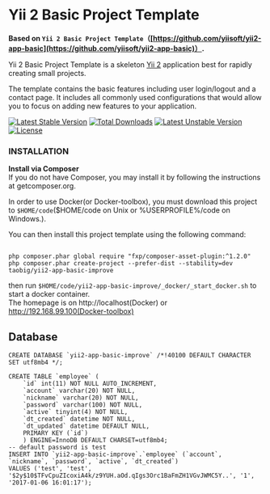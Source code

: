 Yii 2 Basic Project Template
============================

**Based on `Yii 2 Basic Project Template`（[https://github.com/yiisoft/yii2-app-basic](https://github.com/yiisoft/yii2-app-basic)）.**

Yii 2 Basic Project Template is a skeleton [Yii 2](http://www.yiiframework.com/) application best for
rapidly creating small projects.

The template contains the basic features including user login/logout and a contact page.
It includes all commonly used configurations that would allow you to focus on adding new
features to your application.

[![Latest Stable Version](https://poser.pugx.org/taobig/yii2-app-basic-improve/v/stable)](https://packagist.org/packages/taobig/yii2-app-basic-improve)
[![Total Downloads](https://poser.pugx.org/taobig/yii2-app-basic-improve/downloads)](https://packagist.org/packages/taobig/yii2-app-basic-improve)
[![Latest Unstable Version](https://poser.pugx.org/taobig/yii2-app-basic-improve/v/unstable)](https://packagist.org/packages/taobig/yii2-app-basic-improve)
[![License](https://poser.pugx.org/taobig/yii2-app-basic-improve/license)](https://packagist.org/packages/taobig/yii2-app-basic-improve)

### INSTALLATION
**Install via Composer**  
If you do not have Composer, you may install it by following the instructions at getcomposer.org.

In order to use Docker(or Docker-toolbox), you must download this project to `$HOME/code`($HOME/code on Unix or %USERPROFILE%/code on Windows.).

You can then install this project template using the following command:
```
  
php composer.phar global require "fxp/composer-asset-plugin:^1.2.0"
php composer.phar create-project --prefer-dist --stability=dev taobig/yii2-app-basic-improve

```
then run `$HOME/code/yii2-app-basic-improve/_docker/_start_docker.sh` to start a docker container.   
The homepage is on http://localhost(Docker)  or http://192.168.99.100(Docker-toolbox)

## Database
```
CREATE DATABASE `yii2-app-basic-improve` /*!40100 DEFAULT CHARACTER SET utf8mb4 */;

CREATE TABLE `employee` (
    `id` int(11) NOT NULL AUTO_INCREMENT,
    `account` varchar(20) NOT NULL,
    `nickname` varchar(20) NOT NULL,
    `password` varchar(100) NOT NULL,
    `active` tinyint(4) NOT NULL,
    `dt_created` datetime NOT NULL,
    `dt_updated` datetime DEFAULT NULL,
    PRIMARY KEY (`id`)
    ) ENGINE=InnoDB DEFAULT CHARSET=utf8mb4;
-- default password is test
INSERT INTO `yii2-app-basic-improve`.`employee` (`account`, `nickname`, `password`, `active`, `dt_created`)
VALUES ('test', 'test', '$2y$10$TFvCpuZIcoxiA4k/z9YUH.aOd.qIgs3Orc1BaFmZH1VGvJWMC5Y..', '1', '2017-01-06 16:01:17');
```
